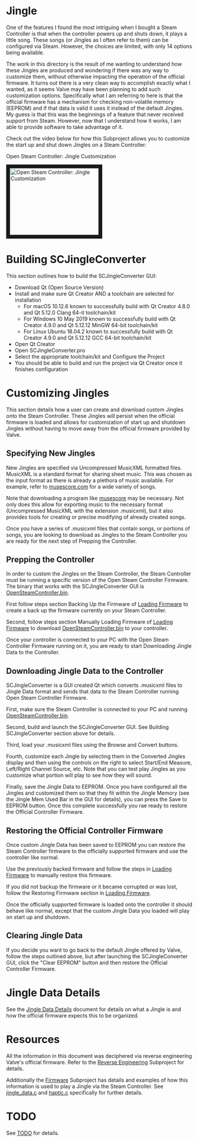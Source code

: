 # Jingle 

One of the features I found the most intriguing when I bought a Steam Controller is 
 that when the controller powers up and shuts down, it plays a little song. These
 songs (or Jingles as I often refer to them) can be configured via Steam. 
 However, the choices are limited, with only 14 options being available. 

The work in this directory is the result of me wanting to understand
 how these Jingles are produced and wondering if there was any way to customize
 them, without otherwise impacting the operation of the official firmware. It
 turns out there is a very clean way to accomplish exactly what I wanted, as
 it seems Valve may have been planning to add such customization options. 
 Specifically what I am referring to here is that the official firmware 
 has a mechanism for checking non-volatile memory (EEPROM) and if that data
 is valid it uses it instead of the default Jingles. My guess is that this was
 the beginnings of a feature that never received support from Steam. However,
 now that I understand how it works, I am able to provide software to take
 advantage of it. 

Check out the video below for how this Subproject allows you to customize the
 start up and shut down Jingles on a Steam Controller:
 
 Open Steam Controller: Jingle Customization

 <a href="http://www.youtube.com/watch?feature=player_embedded&v=TDFC0Q24lQA
" target="_blank"><img src="http://img.youtube.com/vi/TDFC0Q24lQA/0.jpg" 
alt="Open Steam Controller: Jingle Customization" width="240" height="180" border="10" /></a>


# Building SCJingleConverter

This section outlines how to build the SCJingleConverter GUI:

* Download Qt (Open Source Version)
* Install and make sure Qt Creator AND a toolchain are selected for installation
    * For macOS 10.12.6 known to successfully build with Qt Creator 4.8.0 and Qt 5.12.0 Clang 64-it toolchain/kit
    * For Windows 10 May 2019 known to successfully build with Qt Creator 4.9.0 and Qt 5.12.12 MinGW 64-bit toolchain/kit
    * For Linux Ubuntu 18.04.2 known to successfully build with Qt Creator 4.9.0 and Qt 5.12.12 GCC 64-bit toolchain/kit
* Open Qt Creator
* Open SCJingleConverter.pro
* Select the appropriate toolchain/kit and Configure the Project
* You should be able to build and run the project via Qt Creator once it finishes configuration


# Customizing Jingles

This section details how a user can create and download custom Jingles onto
 the Steam Controller. These Jingles will persist when the official firmware is
 loaded and allows for customization of start up and shutdown Jingles without
 having to move away from the official firmware provided by Valve.

## Specifying New Jingles

New Jingles are specified via Uncompressed MusicXML formatted files. MusicXML
 is a standard format for sharing sheet music. This was chosen as the 
 input format as there is already a plethora of music available. For example,
 refer to [musescore.com](https://musescore.com) for a wide variety of songs. 

Note that downloading a program like [musescore](https://musescore.org) may
 be necessary. Not only does this allow for exporting music to the necessary
 format (Uncompressed MusicXML with the extension .musicxml), but it also
 provides tools for creating or precise modifying of already created songs.

Once you have a series of .musicxml files that contain songs, or portions of
 songs, you are looking to download as Jingles to the Steam Controller you
 are ready for the next step of Prepping the Controller.

## Prepping the Controller

In order to custom the Jingles on the Steam Controller, the Steam Controller
 must be running a specific version of the Open Steam Controller Firmware.
 The binary that works with the SCJingleConverter GUI is 
 [OpenSteamController.bin](./bin/OpenSteamController.bin).

First follow steps section Backing Up the Firmware of [Loading Firmware](../LoadingFirmware.md) 
 to create a back up the firmware currently on your Steam Controller. 

Second, follow steps section Manually Loading Firmware of [Loading Firmware](../LoadingFirmware.md)
 to download [OpenSteamController.bin](./bin/OpenSteamController.bin) to your
 controller.

Once your controller is connected to your PC with the Open Steam Controller
 Firmware running on it, you are ready to start Downloading Jingle Data to
 the Controller. 

## Downloading Jingle Data to the Controller

SCJingleConverter is a GUI created Qt which converts .musicxml files to Jingle Data
 format and sends that data to the Steam Controller running Open Steam Controller 
 Firmware.

First, make sure the Steam Controller is connected to your PC and running
 [OpenSteamController.bin](./bin/OpenSteamController.bin).

Second, build and launch the SCJingleConverter GUI. See Building SCJingleConverter
 section above for details.

Third, load your .musicxml files using the Browse and Convert buttons. 

Fourth, customize each Jingle by selecting them in the Converted Jingles 
 display and then using the controls on the right to select Start/End Measure, 
 Left/Right Channel Source, etc. Note that you can test play Jingles as you
 customize what portion will play to see how they will sound. 

Finally, save the Jingle Data to EEPROM. Once you have configured all the 
 Jingles and customized them so that they fit within the Jingle Memory (see
 the Jingle Mem Used Bar in the GUI for details), you can press the
 Save to EEPROM button. Once this complete successfully you rae ready to
 restore the Official Controller Firmware.


## Restoring the Official Controller Firmware

Once custom Jingle Data has been saved to EEPROM you can restore the Steam
 Controller firmware to the officially supported firmware and use the controller
 like normal. 

Use the previously backed firmware and follow the steps in [Loading Firmware](../LoadingFirmware.md) 
 to manually restore this firmware. 

If you did not backup the firmware or it became corrupted or was lost, follow the
 Restoring Firmware section in [Loading Firmware](../LoadingFirmware.md).

Once the officially supported firmware is loaded onto the controller it should
 behave like normal, except that the custom Jingle Data you loaded will play
 on start up and shutdown.


## Clearing Jingle Data

If you decide you want to go back to the default Jingle offered by Valve, follow
 the steps outlined above, but after launching the SCJingleConverter GUI, click the 
 "Clear EEPROM" button and then restore the Official Controller Firmware. 


# Jingle Data Details 

See the [Jingle Data Details](./JingleData.md) document for details on what a
 Jingle is and how the official firmware expects this to be organized.


# Resources

All the information in this document was deciphered via reverse engineering
 Valve's official firmware. Refer to the 
 [Reverse Engineering](../ReverseEngineering/) Subproject for details. 

Additionally the [Firmware](../Firmware) Subproject has details and examples of
 how this information is used to play a Jingle via the Steam Controller. See
 [jingle_data.c](../Firmware/OpenSteamController/src/jingle_data.c) and 
 [haptic.c](../Firmware/OpenSteamController/src/haptic.c) specifically for 
 further details.


# TODO

See [TODO](./TODO.md) for details.
